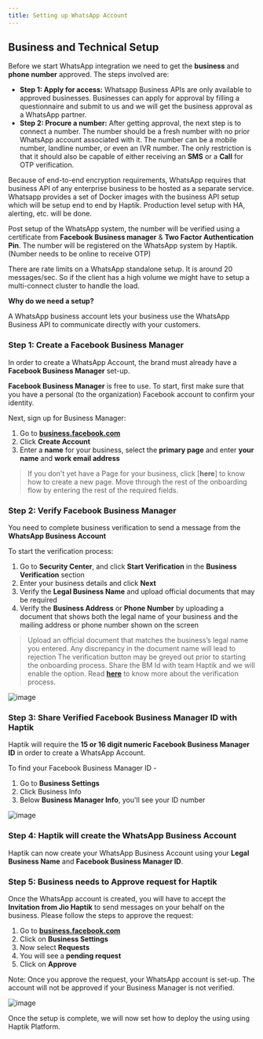 ```yaml
---
title: Setting up WhatsApp Account
---
```


## Business and Technical Setup

Before we start WhatsApp integration we need to get the **business** and **phone number** approved. The steps involved are:

- **Step 1: Apply for access:** Whatsapp Business APIs are only available to approved businesses. Businesses can apply for approval by filling a questionnaire and submit to us and we will get the business approval as a WhatsApp partner.
- **Step 2: Procure a number:** After getting approval, the next step is to connect a number. The number should be a fresh number with no prior WhatsApp account associated with it. The number can be a mobile number, landline number, or even an IVR number. The only restriction is that it should also be capable of either receiving an **SMS** or a **Call** for OTP verification.

Because of end-to-end encryption requirements, WhatsApp requires that business API of any enterprise business to be hosted as a separate service. Whatsapp provides a set of Docker images with the business API setup which will be setup end to end by Haptik. Production level setup with HA, alerting, etc. will be done.

Post setup of the WhatsApp system, the number will be verified using a certificate from **Facebook Business manager** & **Two Factor Authentication Pin**. The number will be registered on the WhatsApp system by Haptik. (Number needs to be online to receive OTP)

There are rate limits on a WhatsApp standalone setup. It is around 20 messages/sec. So if the client has a high volume we might have to setup a multi-connect cluster to handle the load.

**Why do we need a setup?**

A WhatsApp business account lets your business use the WhatsApp Business API to communicate directly with your customers.

### Step 1: Create a Facebook Business Manager

In order to create a WhatsApp Account, the brand must already have a **Facebook Business Manager** set-up. 

**Facebook Business Manager** is free to use. To start, first make sure that you have a personal (to the organization) Facebook account to confirm your identity.

Next, sign up for Business Manager:

1. Go to [**business.facebook.com**](business.facebook.com)
2. Click **Create Account**
3. Enter a **name** for your business, select the **primary page** and enter **your name** and **work email address**

> If you don't yet have a Page for your business, click [**here**] to know how to create a new page.
Move through the rest of the onboarding flow by entering the rest of the required fields.

### Step 2: Verify Facebook Business Manager

You need to complete business verification to send a message from the **WhatsApp Business Account**

To start the verification process: 

1. Go to **Security Center**, and click **Start Verification** in the **Business Verification** section
2. Enter your business details and click **Next**
3. Verify the **Legal Business Name** and upload official documents that may be required
4. Verify the **Business Address** or **Phone Number** by uploading a document that shows both the legal name of your business and the mailing address or phone number shown on the screen

> Upload an official document that matches the business’s legal name you entered. Any discrepancy in the document name will lead to rejection
The verification button may be greyed out prior to starting the onboarding process. Share the BM Id with team Haptik and we will enable the option.
> Read [**here**](https://www.facebook.com/business/help/2058515294227817?id=180505742745347) to know more about the verification process.

![image](https://user-images.githubusercontent.com/75118325/114120622-79602980-990a-11eb-8a78-48dc25f6e673.png)

### Step 3: Share Verified Facebook Business Manager ID with Haptik

Haptik will require the **15 or 16 digit numeric Facebook Business Manager ID** in order to create a WhatsApp Account.

To find your Facebook Business Manager ID - 

1. Go to **Business Settings**
2. Click Business Info
3. Below **Business Manager Info**, you'll see your ID number

![image](https://user-images.githubusercontent.com/75118325/114119542-7bc18400-9908-11eb-8ad3-301b5b090274.png)

### Step 4: Haptik will create the WhatsApp Business Account

Haptik can now create your WhatsApp Business Account using your **Legal Business Name** and **Facebook Business Manager ID**.

### Step 5: Business needs to Approve request for Haptik

Once the WhatsApp account is created, you will have to accept the **Invitation from Jio Haptik** to send messages on your behalf on the business. 
Please follow the steps to approve the request:

1. Go to [**business.facebook.com**](business.facebook.com)
2. Click on **Business Settings**
3. Now select **Requests**
4. You will see a **pending request**
5. Click on **Approve**

Note: Once you approve the request, your WhatsApp account is set-up.
The account will not be approved if your Business Manager is not verified.

![image](https://user-images.githubusercontent.com/75118325/114120866-fb505280-990a-11eb-8f60-2c86641df10c.png)

Once the setup is complete, we will now set how to deploy the using using Haptik Platform.

